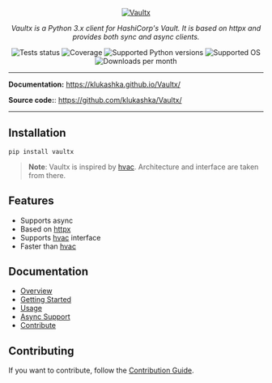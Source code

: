 <p align="center">
    <a href="https://github.com/klukashka/Vaultx">
    <img src="https://github.com/user-attachments/assets/f9b82311-e1ec-4cf2-8792-3c0d9a7ab8c1" alt="Vaultx"> </a>
</p>
<p align="center">
    <em>Vaultx is a Python 3.x client for HashiCorp's Vault. It is based on httpx and provides both sync and async clients.</em>
</p>

<p align="center">
  <img src="https://github.com/klukashka/Vaultx/actions/workflows/run_tests.yml/badge.svg" alt="Tests status">
  <img src="https://klukashka.github.io/Vaultx/coverage.svg" alt="Coverage">
  <img src="https://img.shields.io/pypi/pyversions/Vaultx?color=dark-green" alt="Supported Python versions">
  <img src="https://img.shields.io/badge/Supported%20OS-Windows%2C%20macOS%2C%20Linux-default" alt="Supported OS">
  <img src="https://static.pepy.tech/badge/Vaultx/month" alt="Downloads per month">
</p>

---
**Documentation:** <https://klukashka.github.io/Vaultx/>

**Source code:**: <https://github.com/klukashka/Vaultx/>

---

## Installation

```shell
pip install vaultx
```

>**Note**: Vaultx is inspired by [hvac](https://github.com/hvac/hvac). Architecture and interface are taken from there.

## Features

* Supports async
* Based on [httpx](https://github.com/encode/httpx)
* Supports [hvac](https://github.com/hvac/hvac) interface
* Faster than [hvac](https://github.com/hvac/hvac)

## Documentation
* [Overview](https://klukashka.github.io/Vaultx/)
* [Getting Started](https://klukashka.github.io/Vaultx/overview/getting_started)
* [Usage](https://klukashka.github.io/Vaultx/usage/)
* [Async Support](https://klukashka.github.io/Vaultx/overview/async_support)
* [Contribute](https://klukashka.github.io/Vaultx/contribute/guidelines/)

## Contributing
If you want to contribute, follow the [Contribution Guide](https://klukashka.github.io/Vaultx/contribute/guidelines/).